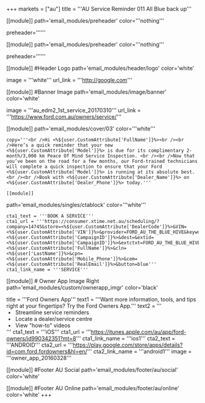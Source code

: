 +++
markets = ["au"]
title = '''AU Service Reminder 011 All Blue back up'''

[[module]]
path='email_modules/preheader'
color='''nothing'''

   preheader=''''''

[[module]]
path='email_modules/preheader'
color='''nothing'''

   preheader=''''''

[[module]] #Header Logo
path='email_modules/header/logo'
color='white'

  image = '''white'''
  url_link = '''http://google.com'''

[[module]] #Banner Image
path='email_modules/image/banner'
color='white'

  image = '''au_edm2_1st_service_20170310'''
  url_link = '''https://www.ford.com.au/owners/service/'''
  
  [[module]]
path='email_modules/cover/03'
color='''white'''

	copy='''<br />Hi <%${user.CustomAttribute['FullName']}%><br /><br />Here’s a quick reminder that your new <%${user.CustomAttribute['Model']}%> is due for its complimentary 2-month/3,000 km Peace Of Mind Service Inspection. <br /><br />Now that you’ve been on the road for a few months, our Ford-trained technicians will complete a quick inspection to ensure that your Ford <%${user.CustomAttribute['Model']}%> is running at its absolute best. <br /><br />Book with <%${user.CustomAttribute['Dealer_Name']}%> on <%${user.CustomAttribute['Dealer_Phone']}%> today.'''
    
    [[module]]
path='email_modules/singles/ctablock'
color='''white'''
	
	cta1_text = '''BOOK A SERVICE'''
	cta1_url = '''https://consumer.xtime.net.au/scheduling/?company=14745&store=<%${user.CustomAttribute['DealerCode']}%>&VIN=<%${user.CustomAttribute['VIN']}%>&provider=FORD_AU_THE_BLUE_HIVE&keyword=<%${user.CustomAttribute['CampaignID']}%>&dest=&extid=<%${user.CustomAttribute['CampaignID']}%>&extctxt=FORD_AU_THE_BLUE_HIVE&cfn=<%${user.CustomAttribute['FullName']}%>&cln=<%${user['LastName']}%>&cpn=<%${user.CustomAttribute['Mobile_Phone']}%>&cem=<%${user.CustomAttribute['RealEmail']}%>&button=blue'''
	cta1_link_name = '''SERVICE'''

[[module]] # Owner App Image Right
path='email_modules/custom/ownerapp_imgr'
color='black'

  title = '''Ford Owners App'''
  text1 = '''Want more information, tools, and tips right at your fingertips? Try the Ford Owners App.'''
  text2 = '''<br />&nbsp;&#8226;&nbsp;&nbsp;&nbsp;Streamline service reminders<br />&nbsp;&#8226;&nbsp;&nbsp;&nbsp;Locate a dealer/service centre<br />&nbsp;&#8226;&nbsp;&nbsp;&nbsp;View "how-to" videos<br />'''
  cta1_text = '''iOS'''
  cta1_url = '''https://itunes.apple.com/au/app/ford-owners/id990342351?mt=8'''
  cta1_link_name = '''ios1'''
  cta2_text = '''ANDROID'''
  cta2_url = '''https://play.google.com/store/apps/details?id=com.ford.fordowners&hl=en/'''
  cta2_link_name = '''android1'''
  image = '''owner_app_20160328'''

[[module]] #Footer AU Social
path='email_modules/footer/au/social'
color='white'

[[module]] #Footer AU Online
path='email_modules/footer/au/online'
color='white'
+++
